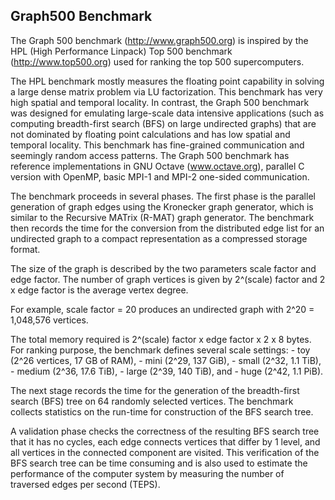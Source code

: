 
Graph500 Benchmark
------------------

The Graph 500 benchmark (http://www.graph500.org) is inspired by the HPL
(High Performance Linpack) Top 500 benchmark (http://www.top500.org) used
for ranking the top 500 supercomputers.

The HPL benchmark mostly measures the floating point capability in solving a
large dense matrix problem via LU factorization.  This benchmark has very
high spatial and temporal locality.  In contrast, the Graph 500 benchmark
was designed for emulating large-scale data intensive applications (such as
computing breadth-first search (BFS) on large undirected graphs) that are
not dominated by floating point calculations and has low spatial and
temporal locality.  This benchmark has fine-grained communication and
seemingly random access patterns.  The Graph 500 benchmark has reference
implementations in GNU Octave (www.octave.org), parallel C version with
OpenMP, basic MPI-1 and MPI-2 one-sided communication.

The benchmark proceeds in several phases.  The first phase is the parallel
generation of graph edges using the Kronecker graph generator, which is
similar to the Recursive MATrix (R-MAT) graph generator.  The benchmark then
records the time for the conversion from the distributed edge list for an
undirected graph to a compact representation as a compressed storage format.

The size of the graph is described by the two parameters scale factor and
edge factor.  The number of graph vertices is given by 2^(scale) factor and
2 x edge factor is the average vertex degree.

For example, scale factor = 20 produces an undirected graph with
2^20 = 1,048,576 vertices.

The total memory required is 2^(scale) factor x edge factor x 2 x 8 bytes.
For ranking purpose, the benchmark defines several scale settings:
    - toy (2^26 vertices, 17 GB of RAM),
    - mini (2^29, 137 GiB),
    - small (2^32, 1.1 TiB),
    - medium (2^36, 17.6 TiB),
    - large (2^39, 140 TiB), and
    - huge (2^42, 1.1 PiB).

The next stage records the time for the generation of the breadth-first
search (BFS) tree on 64 randomly selected vertices.  The benchmark collects
statistics on the run-time for construction of the BFS search tree.

A validation phase checks the correctness of the resulting BFS search tree
that it has no cycles, each edge connects vertices that differ by 1 level,
and all vertices in the connected component are visited.  This verification
of the BFS search tree can be time consuming and is also used to estimate
the performance of the computer system by measuring the number of traversed
edges per second (TEPS).

